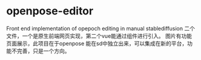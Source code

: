# openpose-editor
Front end implementation of opepoch editing in manual stablediffusion
二个文件，一个是原生前端网页实现，第二个vue能通过组件进行引入。
图片有功能页面展示，此项目在于openpose 能在sd中独立出来，可以集成在新的平台，功能不完善，只是一个方向。
